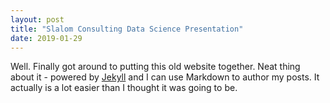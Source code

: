 ```yaml
---
layout: post
title: "Slalom Consulting Data Science Presentation"
date: 2019-01-29
---
```


Well. Finally got around to putting this old website together. Neat thing about it - powered by [Jekyll](http://jekyllrb.com) and I can use Markdown to author my posts. It actually is a lot easier than I thought it was going to be.